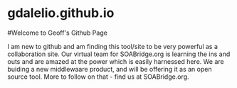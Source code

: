 gdalelio.github.io
==================

#Welcome to Geoff's Github Page

I am new to github and am finding this tool/site to be very powerful as a collaboration site.  Our virtual team for SOABridge.org 
is learning the ins and outs and are amazed at the power which is easily harnessed here.  We are buiding a new middlewaare product,
and will be offering it as an open source tool. More to follow on that - find us at SOABridge.org.
